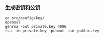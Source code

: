 ### 生成密钥和公钥
```
cd src/config/key/
openssl
genrsa -out private.key 4096
rsa -in private.key -pubout -out public.key
```
